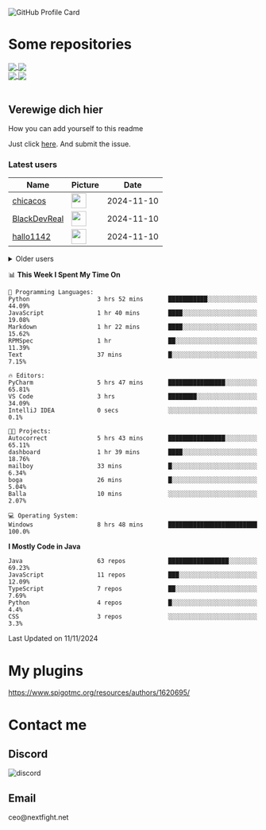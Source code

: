 ![GitHub Profile Card](https://fancy-readme-stats.vercel.app/api?username=max1mde&show_icons=true&theme=beach&email=maxim@nextfight.net&description=Здрасти%20малук%20шпасти&include_all_commits=true)

<div align="left">

<h1>Some repositories</h1>
<a href="https://github.com/max1mde/FancyPhysics">
  <img align="center" src="https://denvercoder1-github-readme-stats.vercel.app/api/pin/?username=max1mde&repo=FancyPhysics&theme=react&bg_color=1F222E&title_color=8C63F7&hide_border=true&icon_color=F8D866&show_icons=true" />
</a>
<a href="https://github.com/max1mde/ChatBubblesAPI">
  <img align="center" src="https://denvercoder1-github-readme-stats.vercel.app/api/pin/?username=max1mde&repo=ChatBubblesAPI&theme=react&bg_color=1F222E&title_color=8C63F7&hide_border=true&icon_color=F8D866&show_icons=true" />
</a>
<br>
<a href="https://github.com/max1mde/HologramAPI">
  <img align="center" src="https://denvercoder1-github-readme-stats.vercel.app/api/pin/?username=max1mde&repo=HologramAPI&theme=react&bg_color=1F222E&title_color=8C63F7&hide_border=true&icon_color=F8D866&show_icons=true" />
</a>
<a href="https://github.com/max1mde/FIX">
  <img align="center" src="https://denvercoder1-github-readme-stats.vercel.app/api/pin/?username=max1mde&repo=FIX&theme=react&bg_color=1F222E&title_color=8C63F7&hide_border=true&icon_color=F8D866&show_icons=true" />
</a>
<br>
<br>

## Verewige dich hier 
How you can add yourself to this readme

Just click [here](https://github.com/max1mde/max1mde/issues/new?title=Submit%20yourself&body=Just%20press%20%27Submit%20new%20issue%27.%20You%20don%27t%20need%20to%20do%20anything%20else.%27%0AWhen%20this%20issue%20is%20closed%20by%20the%20bot,%20the%20README%20will%20be%20updated.).
And submit the issue.

### Latest users
<!--START_SECTION:users-->
| Name | Picture | Date |
| ---- | ---------------- | ---- |
| [chicacos](https://github.com/chicacos) | <img src="https://avatars.githubusercontent.com/chicacos" width="30" height="30" /> | 2024-11-10 |
| [BlackDevReal](https://github.com/BlackDevReal) | <img src="https://avatars.githubusercontent.com/BlackDevReal" width="30" height="30" /> | 2024-11-10 |
| [hallo1142](https://github.com/hallo1142) | <img src="https://avatars.githubusercontent.com/hallo1142" width="30" height="30" /> | 2024-11-10 |

<!--END_SECTION:users-->

<details>
<summary>Older users</summary>
  
<!--START_SECTION:old_users-->
| Name | Picture | Date |
| ---- | ---------------- | ---- |
| [max1mde](https://github.com/max1mde) | <img src="https://avatars.githubusercontent.com/max1mde" width="30" height="30" /> | 2024-11-10 |
| [Gebuildet](https://github.com/Gebuildet) | <img src="https://avatars.githubusercontent.com/Gebuildet" width="30" height="30" /> | 2024-11-10 |

<!--END_SECTION:old_users-->

</details>

<!--START_SECTION:waka-->
📊 **This Week I Spent My Time On** 

```text
💬 Programming Languages: 
Python                   3 hrs 52 mins       ███████████░░░░░░░░░░░░░░   44.09% 
JavaScript               1 hr 40 mins        ████░░░░░░░░░░░░░░░░░░░░░   19.08% 
Markdown                 1 hr 22 mins        ████░░░░░░░░░░░░░░░░░░░░░   15.62% 
RPMSpec                  1 hr                ██░░░░░░░░░░░░░░░░░░░░░░░   11.39% 
Text                     37 mins             █░░░░░░░░░░░░░░░░░░░░░░░░   7.15%

🔥 Editors: 
PyCharm                  5 hrs 47 mins       ████████████████░░░░░░░░░   65.81% 
VS Code                  3 hrs               ████████░░░░░░░░░░░░░░░░░   34.09% 
IntelliJ IDEA            0 secs              ░░░░░░░░░░░░░░░░░░░░░░░░░   0.1%

🐱‍💻 Projects: 
Autocorrect              5 hrs 43 mins       ████████████████░░░░░░░░░   65.11% 
dashboard                1 hr 39 mins        ████░░░░░░░░░░░░░░░░░░░░░   18.76% 
mailboy                  33 mins             █░░░░░░░░░░░░░░░░░░░░░░░░   6.34% 
boga                     26 mins             █░░░░░░░░░░░░░░░░░░░░░░░░   5.04% 
Balla                    10 mins             ░░░░░░░░░░░░░░░░░░░░░░░░░   2.07%

💻 Operating System: 
Windows                  8 hrs 48 mins       █████████████████████████   100.0%

```

**I Mostly Code in Java** 

```text
Java                     63 repos            █████████████████░░░░░░░░   69.23% 
JavaScript               11 repos            ███░░░░░░░░░░░░░░░░░░░░░░   12.09% 
TypeScript               7 repos             ██░░░░░░░░░░░░░░░░░░░░░░░   7.69% 
Python                   4 repos             █░░░░░░░░░░░░░░░░░░░░░░░░   4.4% 
CSS                      3 repos             ░░░░░░░░░░░░░░░░░░░░░░░░░   3.3%

```



 Last Updated on 11/11/2024
<!--END_SECTION:waka-->

# My plugins
https://www.spigotmc.org/resources/authors/1620695/

<h1>Contact me</h1>

<h2>Discord</h2>  
<img src="https://lanyard.cnrad.dev/api/759334613335670805" alt="discord">

<h2>Email</h2>  
ceo@nextfight.net
